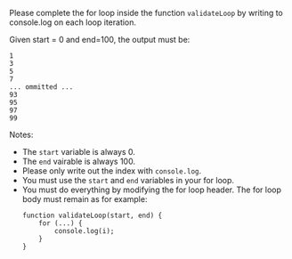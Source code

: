 Please complete the for loop inside the function ```validateLoop``` by writing to console.log on each loop iteration.

Given start = 0 and end=100, the output must be:
```
1
3
5
7
... ommitted ...
93
95
97
99
```

Notes:
- The ```start``` variable is always 0.
- The ```end``` vairable is always 100.
- Please only write out the index with ```console.log```.
- You must use the ```start``` and ```end``` variables in your for loop.
- You must do everything by modifying the for loop header. The for loop body must remain as for example:
    ```
    function validateLoop(start, end) {
        for (...) {
            console.log(i);
        }
    }
    ```
